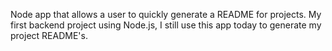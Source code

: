Node app that allows a user to quickly generate a README for projects. My first backend project using Node.js, I still use this app today to generate my project README's.

